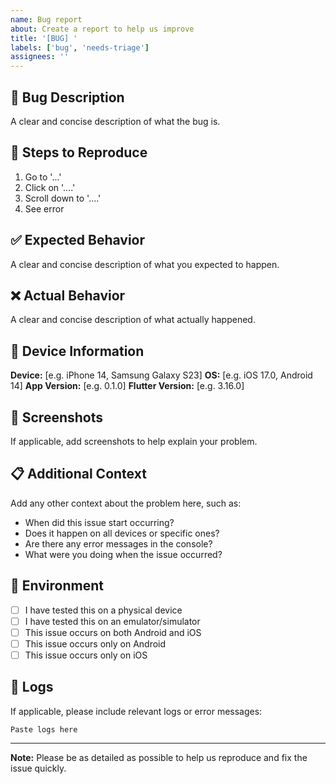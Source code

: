 ```yaml
---
name: Bug report
about: Create a report to help us improve
title: '[BUG] '
labels: ['bug', 'needs-triage']
assignees: ''
---
```


## 🐛 Bug Description

A clear and concise description of what the bug is.

## 🔄 Steps to Reproduce

1. Go to '...'
2. Click on '....'
3. Scroll down to '....'
4. See error

## ✅ Expected Behavior

A clear and concise description of what you expected to happen.

## ❌ Actual Behavior

A clear and concise description of what actually happened.

## 📱 Device Information

**Device:** [e.g. iPhone 14, Samsung Galaxy S23]
**OS:** [e.g. iOS 17.0, Android 14]
**App Version:** [e.g. 0.1.0]
**Flutter Version:** [e.g. 3.16.0]

## 📸 Screenshots

If applicable, add screenshots to help explain your problem.

## 📋 Additional Context

Add any other context about the problem here, such as:
- When did this issue start occurring?
- Does it happen on all devices or specific ones?
- Are there any error messages in the console?
- What were you doing when the issue occurred?

## 🔧 Environment

- [ ] I have tested this on a physical device
- [ ] I have tested this on an emulator/simulator
- [ ] This issue occurs on both Android and iOS
- [ ] This issue occurs only on Android
- [ ] This issue occurs only on iOS

## 📝 Logs

If applicable, please include relevant logs or error messages:

```
Paste logs here
```

---

**Note:** Please be as detailed as possible to help us reproduce and fix the issue quickly. 